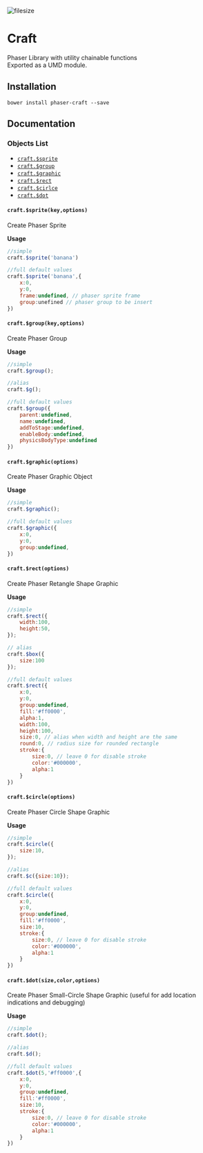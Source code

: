 ![filesize](https://badge-size.herokuapp.com/webcaetano/craft/master/build/index.min.js.svg?style=flat-square)

# Craft
Phaser Library with utility chainable functions<br>
Exported as a UMD module.

## Installation

```
bower install phaser-craft --save
```

## Documentation


### Objects List

- [`craft.$sprite`](#craftspritekeyoptions)
- [`craft.$group`](#craftgroupkeyoptions)
- [`craft.$graphic`](#craftgraphicoptions)
- [`craft.$rect`](#craftrectoptions)
- [`craft.$cirlce`](#craftcircleoptions)
- [`craft.$dot`](#craftdotsizecoloroptions)


#### `craft.$sprite(key,options)`

Create Phaser Sprite

**Usage**

```javascript
//simple
craft.$sprite('banana')

//full default values
craft.$sprite('banana',{
	x:0,
	y:0,
	frame:undefined, // phaser sprite frame
	group:unefined // phaser group to be insert
})
```

#### `craft.$group(key,options)`

Create Phaser Group

**Usage**

```javascript
//simple
craft.$group();

//alias 
craft.$g();

//full default values
craft.$group({
	parent:undefined,
	name:undefined,
	addToStage:undefined,
	enableBody:undefined,
	physicsBodyType:undefined
})
```

#### `craft.$graphic(options)`

Create Phaser Graphic Object 

**Usage**

```javascript
//simple
craft.$graphic();

//full default values
craft.$graphic({
	x:0,
	y:0,
	group:undefined,
})
```

#### `craft.$rect(options)`

Create Phaser Retangle Shape Graphic 

**Usage**

```javascript
//simple
craft.$rect({
	width:100,
	height:50,
});

// alias 
craft.$box({
	size:100
});

//full default values
craft.$rect({
	x:0,
	y:0,
	group:undefined,
	fill:'#ff0000',
	alpha:1,
	width:100,
	height:100,
	size:0, // alias when width and height are the same
	round:0, // radius size for rounded rectangle
	stroke:{
		size:0, // leave 0 for disable stroke
		color:'#000000',
		alpha:1
	}
})
```

#### `craft.$circle(options)`

Create Phaser Circle Shape Graphic 

**Usage**

```javascript
//simple
craft.$circle({
	size:10,
});

//alias 
craft.$c({size:10});

//full default values
craft.$circle({
	x:0,
	y:0,
	group:undefined,
	fill:'#ff0000',
	size:10,
	stroke:{
		size:0, // leave 0 for disable stroke
		color:'#000000',
		alpha:1
	}
})
```

#### `craft.$dot(size,color,options)`

Create Phaser Small-Circle Shape Graphic (useful for add location indications and debugging)

**Usage**

```javascript
//simple
craft.$dot();

//alias 
craft.$d();

//full default values
craft.$dot(5,'#ff0000',{
	x:0,
	y:0,
	group:undefined,
	fill:'#ff0000',
	size:10,
	stroke:{
		size:0, // leave 0 for disable stroke
		color:'#000000',
		alpha:1
	}
})
```

